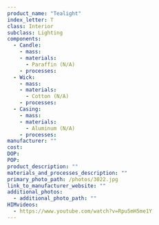 ```yaml
---
product_name: "Tealight"
index_letter: T
class: Interior
subclass: Lighting
components:
  - Candle:
    - mass: 
    - materials:
      - Paraffin (N/A)
    - processes:
  - Wick:
    - mass: 
    - materials:
      - Cotton (N/A)
    - processes:
  - Casing:
    - mass: 
    - materials:
      - Aluminum (N/A)
    - processes:
manufacturer: ""
cost: 
DOP: 
POP: 
product_description: ""
materials_and_processes_description: ""
primary_photo_path: /photos/3022.jpg
link_to_manufacturer_website: ""
additional_photos:
  - additional_photo_path: ""
HIMvideos:
  - https://www.youtube.com/watch?v=Rpu5mH5me1Y
---
```

